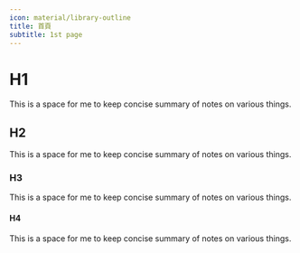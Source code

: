 ```yaml
---
icon: material/library-outline
title: 首頁
subtitle: 1st page
---
```


# H1

This is a space for me to keep concise summary of notes on various things. 


## H2

This is a space for me to keep concise summary of notes on various things. 

### H3

This is a space for me to keep concise summary of notes on various things. 


#### H4

This is a space for me to keep concise summary of notes on various things. 



